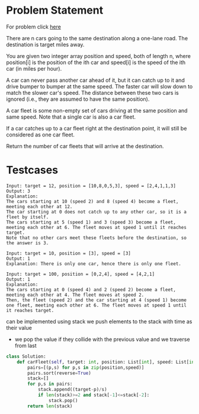 # Problem Statement
For problem click [here](https://leetcode.com/problems/car-fleet/description/)

There are n cars going to the same destination along a one-lane road. The destination is target miles away.

You are given two integer array position and speed, both of length n, where position[i] is the position of the ith car and speed[i] is the speed of the ith car (in miles per hour).

A car can never pass another car ahead of it, but it can catch up to it and drive bumper to bumper at the same speed. The faster car will slow down to match the slower car's speed. The distance between these two cars is ignored (i.e., they are assumed to have the same position).

A car fleet is some non-empty set of cars driving at the same position and same speed. Note that a single car is also a car fleet.

If a car catches up to a car fleet right at the destination point, it will still be considered as one car fleet.

Return the number of car fleets that will arrive at the destination.
 
# Testcases
```
Input: target = 12, position = [10,8,0,5,3], speed = [2,4,1,1,3]
Output: 3
Explanation:
The cars starting at 10 (speed 2) and 8 (speed 4) become a fleet, meeting each other at 12.
The car starting at 0 does not catch up to any other car, so it is a fleet by itself.
The cars starting at 5 (speed 1) and 3 (speed 3) become a fleet, meeting each other at 6. The fleet moves at speed 1 until it reaches target.
Note that no other cars meet these fleets before the destination, so the answer is 3.
```
```
Input: target = 10, position = [3], speed = [3]
Output: 1
Explanation: There is only one car, hence there is only one fleet.
```
```
Input: target = 100, position = [0,2,4], speed = [4,2,1]
Output: 1
Explanation:
The cars starting at 0 (speed 4) and 2 (speed 2) become a fleet, meeting each other at 4. The fleet moves at speed 2.
Then, the fleet (speed 2) and the car starting at 4 (speed 1) become one fleet, meeting each other at 6. The fleet moves at speed 1 until it reaches target.
```

can be implemented using stack we push elements to the stack with time as their value
- we pop the value if they collide with the previous value and we traverse from last 

```python
class Solution:
    def carFleet(self, target: int, position: List[int], speed: List[int]) -> int:
        pairs=[(p,s) for p,s in zip(position,speed)]
        pairs.sort(reverse=True)
        stack=[]
        for p,s in pairs:
            stack.append((target-p)/s)
            if len(stack)>=2 and stack[-1]<=stack[-2]:
                stack.pop()
        return len(stack)
```
